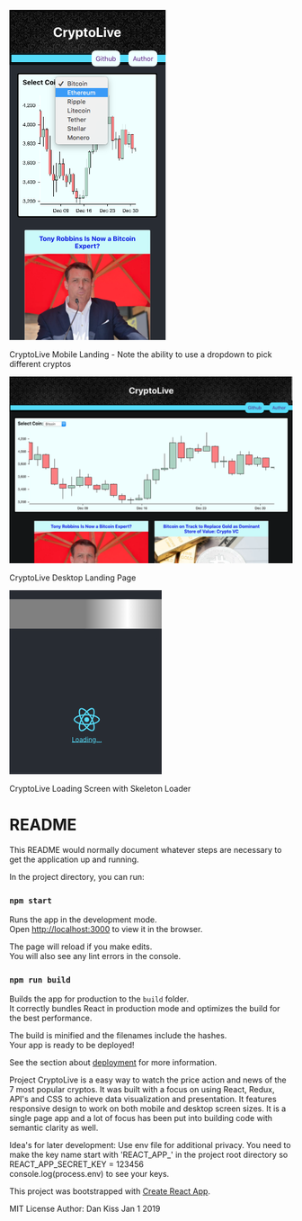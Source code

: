 ![Mobile-Page](/src/images/mobile.png?raw=true "mobile_landing_page")

CryptoLive Mobile Landing  - Note the ability to use a dropdown to pick different cryptos

![Mobile-Page](/src/images/desktop.png?raw=true "desktop_landing_page")

CryptoLive Desktop Landing Page

![Mobile-Page](/src/images/loadScreen.png?raw=true "loading_screen")

CryptoLive Loading Screen with Skeleton Loader

# README

This README would normally document whatever steps are necessary to get the
application up and running.

In the project directory, you can run:

### `npm start`

Runs the app in the development mode.<br>
Open [http://localhost:3000](http://localhost:3000) to view it in the browser.

The page will reload if you make edits.<br>
You will also see any lint errors in the console.

### `npm run build`

Builds the app for production to the `build` folder.<br>
It correctly bundles React in production mode and optimizes the build for the best performance.

The build is minified and the filenames include the hashes.<br>
Your app is ready to be deployed!

See the section about [deployment](https://facebook.github.io/create-react-app/docs/deployment) for more information.

Project
CryptoLive is a easy way to watch the price action and news of the 7 most popular cryptos. It was built with a focus on using React, Redux, API's and CSS to achieve data visualization and presentation. It features responsive design to work on both mobile and desktop screen sizes. It is a single page app and a lot of focus has been put into building code with semantic clarity as well.

Idea's for later development: Use env file for additional privacy. You need to make the key name start with 'REACT_APP_' in the project root directory so REACT_APP_SECRET_KEY = 123456  
console.log(process.env) to see your keys.

This project was bootstrapped with [Create React App](https://github.com/facebook/create-react-app).

MIT License
Author: Dan Kiss Jan 1 2019
